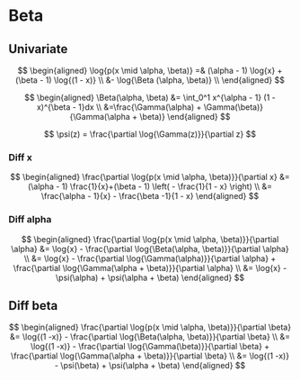 # Beta

## Univariate

$$
  \begin{aligned}
    \log{p(x \mid \alpha, \beta)} =& (\alpha - 1) \log{x} + (\beta - 1) \log{(1 - x)} \\
    &- \log{\Beta (\alpha, \beta)} \\
  \end{aligned}
$$

$$
\begin{aligned}
  \Beta(\alpha, \beta) &= \int_0^1 x^{\alpha - 1} (1 - x)^{\beta - 1}dx \\
  &=\frac{\Gamma(\alpha) + \Gamma(\beta)}{\Gamma(\alpha + \beta)}
\end{aligned}
$$

$$
 \psi(z) = \frac{\partial \log{\Gamma(z)}}{\partial z}
$$

### Diff x

$$
  \begin{aligned}
    \frac{\partial \log{p(x \mid \alpha, \beta)}}{\partial x}
    &= (\alpha - 1) \frac{1}{x}+(\beta - 1) \left( - \frac{1}{1 - x} \right) \\
    &= \frac{\alpha - 1}{x} - \frac{\beta -1}{1 - x}
  \end{aligned}
$$

### Diff alpha

$$
  \begin{aligned}
    \frac{\partial \log{p(x \mid \alpha, \beta)}}{\partial \alpha}
    &= \log{x} - \frac{\partial \log{\Beta(\alpha, \beta)}}{\partial \alpha} \\
    &= \log{x} - \frac{\partial \log{\Gamma(\alpha)}}{\partial \alpha} + \frac{\partial \log{\Gamma(\alpha + \beta)}}{\partial \alpha} \\
    &= \log{x} - \psi(\alpha) + \psi(\alpha + \beta)
  \end{aligned}
$$

## Diff beta

$$
  \begin{aligned}
    \frac{\partial \log{p(x \mid \alpha, \beta)}}{\partial \beta}
    &= \log{(1 -x)} - \frac{\partial \log{\Beta(\alpha, \beta)}}{\partial \beta} \\
    &= \log{(1 -x)} - \frac{\partial \log{\Gamma(\beta)}}{\partial \beta} + \frac{\partial \log{\Gamma(\alpha + \beta)}}{\partial \beta} \\
    &= \log{(1 -x)} - \psi(\beta) + \psi(\alpha + \beta)
  \end{aligned}
$$
